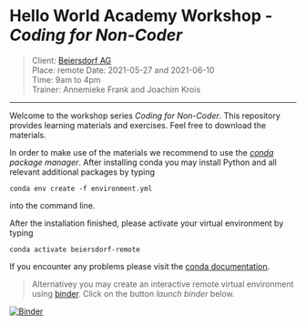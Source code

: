 # Hello World Academy Workshop - _Coding for Non-Coder_

> Client: [Beiersdorf AG](https://www.beiersdorf.de/)   
> Place: remote 
> Date:  2021-05-27 and 2021-06-10   
> Time: 9am to 4pm  
> Trainer: Annemieke Frank and Joachim Krois

***

Welcome to the workshop series _Coding for Non-Coder_. This repository provides learning materials and exercises. Feel free to download the materials.

In order to make use of the materials we recommend to use the [_conda_](https://conda.io/docs/) _package manager_. After installing conda you may install Python and all relevant additional packages by typing 

`conda env create -f environment.yml`

into the command line.

After the installation finished, please activate your virtual environment by typing 

`conda activate beiersdorf-remote`

If you encounter any problems please visit the [conda documentation](https://conda.io/docs/user-guide/tasks/manage-environments.html#). 

> Alternativey you may create an interactive remote virtual environment using [binder](https://mybinder.org/). Click on the button _launch binder_ below.

[![Binder](https://mybinder.org/badge_logo.svg)](https://mybinder.org/v2/gh/hello-world-academy/beiersdorf-remote/main?urlpath=lab/)
